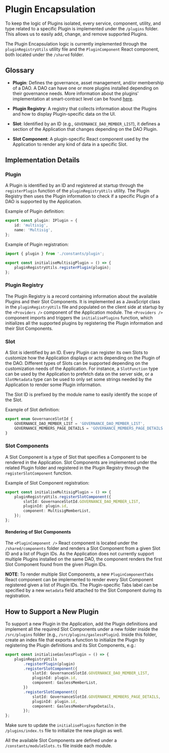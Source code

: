 # Plugin Encapsulation

To keep the logic of Plugins isolated, every service, component, utility, and type related to a specific Plugin is
implemented under the `/plugins` folder. This allows us to easily add, change, and remove supported Plugins.

The Plugin Encapsulation logic is currently implemented through the `pluginRegistryUtils` utility file and the
`PluginComponent` React component, both located under the `/shared` folder.

## Glossary

-   **Plugin**: Defines the governance, asset management, and/or membership of a DAO. A DAO can have one or more plugins
    installed depending on their governance needs. More information about the plugins' implementation at smart-contract
    level can be found [here](https://devs.aragon.org/osx/how-it-works/core/plugins/).

-   **Plugin Registry**: A registry that collects information about the Plugins and how to display Plugin-specific data
    on the UI.

-   **Slot**: Identified by an ID (e.g., `GOVERNANCE_DAO_MEMBER_LIST`), it defines a section of the Application that
    changes depending on the DAO Plugin.

-   **Slot Component**: A plugin-specific React component used by the Application to render any kind of data in a
    specific Slot.

## Implementation Details

### Plugin

A Plugin is identified by an ID and registered at startup through the `registerPlugin` function of the
`pluginRegistryUtils` utility. The Plugin Registry then uses the Plugin information to check if a specific Plugin of a
DAO is supported by the Application.

Example of Plugin definition:

```typescript
export const plugin: IPlugin = {
    id: 'multisig',
    name: 'Multisig',
};
```

Example of Plugin registration:

```typescript
import { plugin } from './constants/plugin';

export const initialiseMultisigPlugin = () => {
    pluginRegistryUtils.registerPlugin(plugin);
};
```

### Plugin Registry

The Plugin Registry is a record containing information about the available Plugins and their Slot Components. It is
implemented as a JavaScript class in the `pluginRegistryUtils` file and populated on the client side at startup by the
`<Providers />` component of the Application module. The `<Providers />` component imports and triggers the
`initialisePlugins` function, which initializes all the supported plugins by registering the Plugin information and
their Slot Components.

### Slot

A Slot is identified by an ID. Every Plugin can register its own Slots to customize how the Application displays or acts
depending on the Plugin of the DAO. Different types of Slots can be supported depending on the customization needs of
the Application. For instance, a `SlotFunction` type can be used by the Application to prefetch data on the server side,
or a `SlotMetadata` type can be used to only set some strings needed by the Application to render some Plugin
information.

The Slot ID is prefixed by the module name to easily identify the scope of the Slot.

Example of Slot definition:

```typescript
export enum GovernanceSlotId {
    GOVERNANCE_DAO_MEMBER_LIST = 'GOVERNANCE_DAO_MEMBER_LIST',
    GOVERNANCE_MEMBERS_PAGE_DETAILS = 'GOVERNANCE_MEMBERS_PAGE_DETAILS',
}
```

### Slot Components

A Slot Component is a type of Slot that specifies a Component to be rendered in the Application. Slot Components are
implemented under the related Plugin folder and registered in the Plugin Registry through the `registerSlotComponent`
function.

Example of Slot Component registration:

```typescript
export const initialiseMultisigPlugin = () => {
    pluginRegistryUtils.registerSlotComponent({
        slotId: GovernanceSlotId.GOVERNANCE_DAO_MEMBER_LIST,
        pluginId: plugin.id,
        component: MultisigMemberList,
    });
};
```

#### Rendering of Slot Components

The `<PluginComponent />` React component is located under the `/shared/components` folder and renders a Slot Component
from a given Slot ID and a list of Plugin IDs. As the Application does not currently support multiple Plugins installed
on the same DAO, the component renders the first Slot Component found from the given Plugin IDs.

**NOTE**: To render multiple Slot Components, a new `PluginComponentTabs` React component can be implemented to render
every Slot Component registered given a list of Plugin IDs. The Plugin-specific Tabs label can be specified by a new
`metadata` field attached to the Slot Component during its registration.

## How to Support a New Plugin

To support a new Plugin in the Application, add the Plugin definitions and implement all the required Slot Components
under a new folder inside the `/src/plugins` folder (e.g., `/src/plugins/gaslessPlugin`). Inside this folder, create an
index file that exports a function to initialize the Plugin by registering the Plugin definitions and its Slot
Components, e.g.:

```typescript
export const initialiseGaslessPlugin = () => {
    pluginRegistryUtils
        .registerPlugin(plugin)
        .registerSlotComponent({
            slotId: GovernanceSlotId.GOVERNANCE_DAO_MEMBER_LIST,
            pluginId: plugin.id,
            component: GaslessMemberList,
        })
        .registerSlotComponent({
            slotId: GovernanceSlotId.GOVERNANCE_MEMBERS_PAGE_DETAILS,
            pluginId: plugin.id,
            component: GaslessMembersPageDetails,
        });
};
```

Make sure to update the `initialisePlugins` function in the `/plugins/index.ts` file to initialize the new plugin as
well.

All the available Slot Components are defined under a `/constants/moduleSlots.ts` file inside each module.
